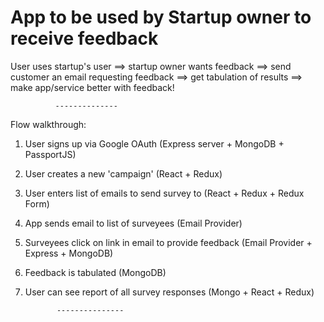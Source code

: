 # App to be used by Startup owner to receive feedback

User uses startup's user 
==> startup owner wants feedback 
==> send customer an email requesting feedback 
==> get tabulation of results 
==> make app/service better with feedback!

              --------------

Flow walkthrough:

1. User signs up via Google OAuth (Express server + MongoDB + PassportJS)
2. User creates a new 'campaign' (React + Redux)
3. User enters list of emails to send survey to (React + Redux + Redux Form)
4. App sends email to list of surveyees  (Email Provider)
5. Surveyees click on link in email to provide feedback  (Email Provider + Express + MongoDB)
6. Feedback is tabulated (MongoDB)
7. User can see report of all survey responses (Mongo + React + Redux)


              ---------------

